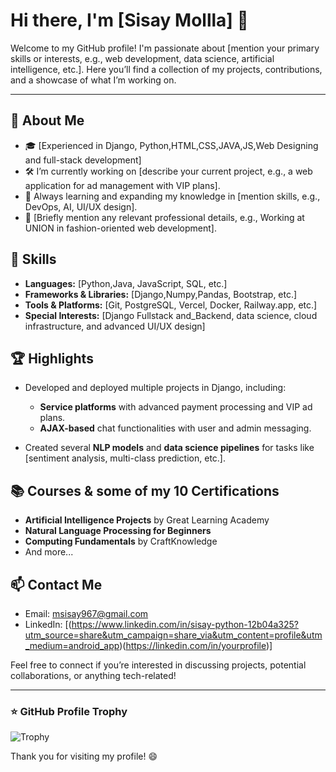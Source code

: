 # Hi there, I'm [Sisay Mollla] 👋

Welcome to my GitHub profile! I'm passionate about [mention your primary skills or interests, e.g., web development, data science, artificial intelligence, etc.]. Here you’ll find a collection of my projects, contributions, and a showcase of what I’m working on.

---

## 🌟 About Me
- 🎓 [Experienced in Django, Python,HTML,CSS,JAVA,JS,Web Designing and full-stack development]
- 🛠 I’m currently working on [describe your current project, e.g., a web application for ad management with VIP plans].
- 🌱 Always learning and expanding my knowledge in [mention skills, e.g., DevOps, AI, UI/UX design].
- 💼 [Briefly mention any relevant professional details, e.g., Working at UNION in fashion-oriented web development].

## 🚀 Skills
- **Languages:** [Python,Java, JavaScript, SQL, etc.]
- **Frameworks & Libraries:** [Django,Numpy,Pandas, Bootstrap, etc.]
- **Tools & Platforms:** [Git, PostgreSQL, Vercel, Docker, Railway.app, etc.]
- **Special Interests:** [Django Fullstack and_Backend, data science, cloud infrastructure, and advanced UI/UX design]

## 🏆 Highlights
- Developed and deployed multiple projects in Django, including:
  - **Service platforms** with advanced payment processing and VIP ad plans.
  - **AJAX-based** chat functionalities with user and admin messaging.

- Created several **NLP models** and **data science pipelines** for tasks like [sentiment analysis, multi-class prediction, etc.].

## 📚 Courses & some of my 10  Certifications
- **Artificial Intelligence Projects** by Great Learning Academy
- **Natural Language Processing for Beginners**
- **Computing Fundamentals** by CraftKnowledge
- And more...

## 📫 Contact Me
- Email: [msisay967@gmail.com](mailto:msisay967@gmail.com)
- LinkedIn: [(https://www.linkedin.com/in/sisay-python-12b04a325?utm_source=share&utm_campaign=share_via&utm_content=profile&utm_medium=android_app)(https://linkedin.com/in/yourprofile)]

Feel free to connect if you’re interested in discussing projects, potential collaborations, or anything tech-related!

---

### ⭐ GitHub Profile Trophy

![Trophy](https://github-profile-trophy.vercel.app/?username=sismolla&theme=dracula)

Thank you for visiting my profile! 😄
